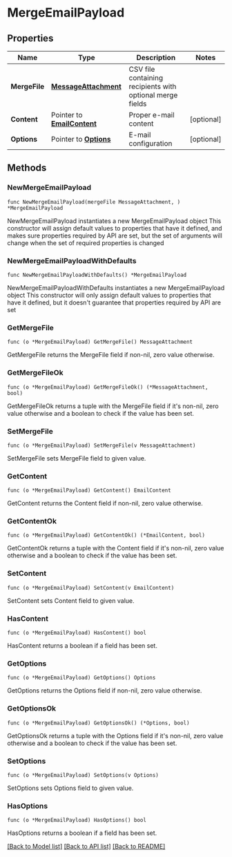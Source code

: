 # MergeEmailPayload

## Properties

Name | Type | Description | Notes
------------ | ------------- | ------------- | -------------
**MergeFile** | [**MessageAttachment**](MessageAttachment.md) | CSV file containing recipients with optional merge fields | 
**Content** | Pointer to [**EmailContent**](EmailContent.md) | Proper e-mail content | [optional] 
**Options** | Pointer to [**Options**](Options.md) | E-mail configuration | [optional] 

## Methods

### NewMergeEmailPayload

`func NewMergeEmailPayload(mergeFile MessageAttachment, ) *MergeEmailPayload`

NewMergeEmailPayload instantiates a new MergeEmailPayload object
This constructor will assign default values to properties that have it defined,
and makes sure properties required by API are set, but the set of arguments
will change when the set of required properties is changed

### NewMergeEmailPayloadWithDefaults

`func NewMergeEmailPayloadWithDefaults() *MergeEmailPayload`

NewMergeEmailPayloadWithDefaults instantiates a new MergeEmailPayload object
This constructor will only assign default values to properties that have it defined,
but it doesn't guarantee that properties required by API are set

### GetMergeFile

`func (o *MergeEmailPayload) GetMergeFile() MessageAttachment`

GetMergeFile returns the MergeFile field if non-nil, zero value otherwise.

### GetMergeFileOk

`func (o *MergeEmailPayload) GetMergeFileOk() (*MessageAttachment, bool)`

GetMergeFileOk returns a tuple with the MergeFile field if it's non-nil, zero value otherwise
and a boolean to check if the value has been set.

### SetMergeFile

`func (o *MergeEmailPayload) SetMergeFile(v MessageAttachment)`

SetMergeFile sets MergeFile field to given value.


### GetContent

`func (o *MergeEmailPayload) GetContent() EmailContent`

GetContent returns the Content field if non-nil, zero value otherwise.

### GetContentOk

`func (o *MergeEmailPayload) GetContentOk() (*EmailContent, bool)`

GetContentOk returns a tuple with the Content field if it's non-nil, zero value otherwise
and a boolean to check if the value has been set.

### SetContent

`func (o *MergeEmailPayload) SetContent(v EmailContent)`

SetContent sets Content field to given value.

### HasContent

`func (o *MergeEmailPayload) HasContent() bool`

HasContent returns a boolean if a field has been set.

### GetOptions

`func (o *MergeEmailPayload) GetOptions() Options`

GetOptions returns the Options field if non-nil, zero value otherwise.

### GetOptionsOk

`func (o *MergeEmailPayload) GetOptionsOk() (*Options, bool)`

GetOptionsOk returns a tuple with the Options field if it's non-nil, zero value otherwise
and a boolean to check if the value has been set.

### SetOptions

`func (o *MergeEmailPayload) SetOptions(v Options)`

SetOptions sets Options field to given value.

### HasOptions

`func (o *MergeEmailPayload) HasOptions() bool`

HasOptions returns a boolean if a field has been set.


[[Back to Model list]](../README.md#documentation-for-models) [[Back to API list]](../README.md#documentation-for-api-endpoints) [[Back to README]](../README.md)


